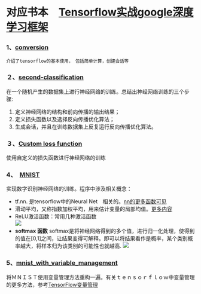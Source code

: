 #  对应书本　[Tensorflow实战google深度学习框架](http://product.dangdang.com/24195829.html)


### 1、[conversion](https://github.com/CNyuzhang/tensorflow-/blob/master/mycode/conversation.py)
    介绍了tensorflow的基本使用，　包括简单计算，创建会话等

### ２、[second-classification](https://github.com/CNyuzhang/tensorflow-/blob/master/mycode/Second_classification.py)
在一个随机产生的数据集上进行神经网络的训练。总结出神经网络训练的三个步骤:
1. 定义神经网络的结构和前向传播的输出结果；
2. 定义损失函数以及选择反向传播优化算法；
3. 生成会话，并且在训练数据集上反复运行反向传播优化算法。

### ３、[Custom loss function](https://github.com/CNyuzhang/tensorflow-/blob/master/mycode/Custom%20loss%20function.py)
使用自定义的损失函数进行神经网络的训练

### 4、　[MNIST](https://github.com/CNyuzhang/tensorflow-/blob/master/mycode/MNIST%E5%85%A5%E9%97%A8/MNIST.py)
实现数字识别神经网络的训练。程序中涉及相关概念：
* tf.nn.   是tensorflow中的Neural Net　相关的。[nn的更多函数可见](https://www.tensorflow.org/api_docs/python/tf/nn)
* 滑动平均，又称指数加权平均，用来估计变量的局部均值。[更多内容](https://www.cnblogs.com/wuliytTaotao/p/9479958.html) 
* ReLU激活函数：常用几种激活函数<br/>
![](https://img-blog.csdn.net/20160706150849807)
* **softmax 函数**
    softmax是将神经网络得到的多个值，进行归一化处理，使得到的值在[0,1]之间，让结果变得可解释。即可以将结果看作是概率，某个类别概率越大，将样本归为该类别的可能性也就越高.
    ![](https://img-blog.csdn.net/20180914175343446?watermark/2/text/aHR0cHM6Ly9ibG9nLmNzZG4ubmV0L0hlYXJ0aG91Z2Fu/font/5a6L5L2T/fontsize/400/fill/I0JBQkFCMA==/dissolve/70)

### 5、[mnist_with_variable_management](https://github.com/CNyuzhang/tensorflow-/blob/master/mycode/MNIST%E5%85%A5%E9%97%A8/mnist_with_variable_management.py)
将ＭＮＩＳＴ使用变量管理方法重构一遍。有关ｔｅｎｓｏｒｆｌｏｗ中变量管理的更多方法，参考[TensorFlow变量管理](https://www.jianshu.com/p/eedddcff65ff)
　　　　
　　　　
　　　


